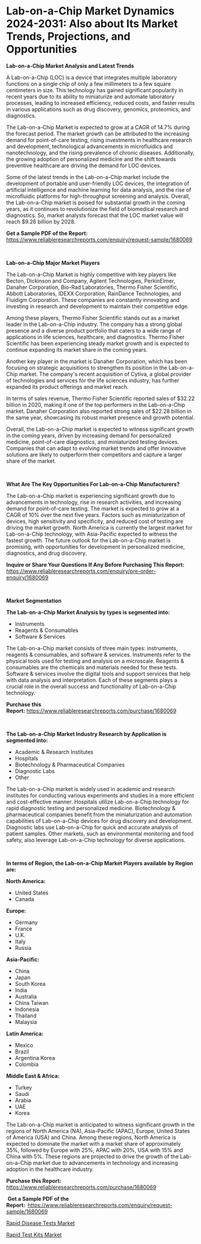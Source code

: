 <p><h1>Lab-on-a-Chip Market Dynamics 2024-2031: Also about Its Market Trends, Projections, and Opportunities</h1></p><p><strong>Lab-on-a-Chip Market Analysis and Latest Trends</strong></p>
<p><p>A Lab-on-a-Chip (LOC) is a device that integrates multiple laboratory functions on a single chip of only a few millimeters to a few square centimeters in size. This technology has gained significant popularity in recent years due to its ability to miniaturize and automate laboratory processes, leading to increased efficiency, reduced costs, and faster results in various applications such as drug discovery, genomics, proteomics, and diagnostics.</p><p>The Lab-on-a-Chip Market is expected to grow at a CAGR of 14.7% during the forecast period. The market growth can be attributed to the increasing demand for point-of-care testing, rising investments in healthcare research and development, technological advancements in microfluidics and nanotechnology, and the rising prevalence of chronic diseases. Additionally, the growing adoption of personalized medicine and the shift towards preventive healthcare are driving the demand for LOC devices.</p><p>Some of the latest trends in the Lab-on-a-Chip market include the development of portable and user-friendly LOC devices, the integration of artificial intelligence and machine learning for data analysis, and the rise of microfluidic platforms for high-throughput screening and analysis. Overall, the Lab-on-a-Chip market is poised for substantial growth in the coming years, as it continues to revolutionize the field of biomedical research and diagnostics.  So, market analysts forecast that the LOC market value will reach $9.26 billion by 2028.</p></p>
<p><strong>Get a Sample PDF of the Report:&nbsp;</strong> <a href="https://www.reliableresearchreports.com/enquiry/request-sample/1680069">https://www.reliableresearchreports.com/enquiry/request-sample/1680069</a></p>
<p>&nbsp;</p>
<p><strong>Lab-on-a-Chip Major Market Players</strong></p>
<p><p>The Lab-on-a-Chip Market is highly competitive with key players like Becton, Dickinson and Company, Agilent Technologies, PerkinElmer, Danaher Corporation, Bio-Rad Laboratories, Thermo Fisher Scientific, Abbott Laboratories, IDEXX Corporation, RainDance Technologies, and Fluidigm Corporation. These companies are constantly innovating and investing in research and development to maintain their competitive edge.</p><p>Among these players, Thermo Fisher Scientific stands out as a market leader in the Lab-on-a-Chip industry. The company has a strong global presence and a diverse product portfolio that caters to a wide range of applications in life sciences, healthcare, and diagnostics. Thermo Fisher Scientific has been experiencing steady market growth and is expected to continue expanding its market share in the coming years.</p><p>Another key player in the market is Danaher Corporation, which has been focusing on strategic acquisitions to strengthen its position in the Lab-on-a-Chip market. The company's recent acquisition of Cytiva, a global provider of technologies and services for the life sciences industry, has further expanded its product offerings and market reach.</p><p>In terms of sales revenue, Thermo Fisher Scientific reported sales of $32.22 billion in 2020, making it one of the top performers in the Lab-on-a-Chip market. Danaher Corporation also reported strong sales of $22.28 billion in the same year, showcasing its robust market presence and growth potential.</p><p>Overall, the Lab-on-a-Chip market is expected to witness significant growth in the coming years, driven by increasing demand for personalized medicine, point-of-care diagnostics, and miniaturized testing devices. Companies that can adapt to evolving market trends and offer innovative solutions are likely to outperform their competitors and capture a larger share of the market.</p></p>
<p>&nbsp;</p>
<p><strong>What Are The Key Opportunities For Lab-on-a-Chip Manufacturers?</strong></p>
<p><p>The Lab-on-a-Chip market is experiencing significant growth due to advancements in technology, rise in research activities, and increasing demand for point-of-care testing. The market is expected to grow at a CAGR of 10% over the next five years. Factors such as miniaturization of devices, high sensitivity and specificity, and reduced cost of testing are driving the market growth. North America is currently the largest market for Lab-on-a-Chip technology, with Asia-Pacific expected to witness the fastest growth. The future outlook for the Lab-on-a-Chip market is promising, with opportunities for development in personalized medicine, diagnostics, and drug discovery.</p></p>
<p><strong>Inquire or Share Your Questions If Any Before Purchasing This Report:</strong> <a href="https://www.reliableresearchreports.com/enquiry/pre-order-enquiry/1680069">https://www.reliableresearchreports.com/enquiry/pre-order-enquiry/1680069</a></p>
<p>&nbsp;</p>
<p><strong>Market Segmentation</strong></p>
<p><strong>The Lab-on-a-Chip Market Analysis by types is segmented into:</strong></p>
<p><ul><li>Instruments</li><li>Reagents & Consumables</li><li>Software & Services</li></ul></p>
<p><p>The Lab-on-a-Chip market consists of three main types: instruments, reagents & consumables, and software & services. Instruments refer to the physical tools used for testing and analysis on a microscale. Reagents & consumables are the chemicals and materials needed for these tests. Software & services involve the digital tools and support services that help with data analysis and interpretation. Each of these segments plays a crucial role in the overall success and functionality of Lab-on-a-Chip technology.</p></p>
<p><strong>Purchase this Report:&nbsp;</strong><a href="https://www.reliableresearchreports.com/purchase/1680069">https://www.reliableresearchreports.com/purchase/1680069</a></p>
<p>&nbsp;</p>
<p><strong>The Lab-on-a-Chip Market Industry Research by Application is segmented into:</strong></p>
<p><ul><li>Academic & Research Institutes</li><li>Hospitals</li><li>Biotechnology & Pharmaceutical Companies</li><li>Diagnostic Labs</li><li>Other</li></ul></p>
<p><p>The Lab-on-a-Chip market is widely used in academic and research institutes for conducting various experiments and studies in a more efficient and cost-effective manner. Hospitals utilize Lab-on-a-Chip technology for rapid diagnostic testing and personalized medicine. Biotechnology & pharmaceutical companies benefit from the miniaturization and automation capabilities of Lab-on-a-Chip devices for drug discovery and development. Diagnostic labs use Lab-on-a-Chip for quick and accurate analysis of patient samples. Other markets, such as environmental monitoring and food safety, also leverage Lab-on-a-Chip technology for diverse applications.</p></p>
<p>&nbsp;</p>
<p><strong>In terms of Region, the Lab-on-a-Chip Market Players available by Region are:</strong></p>
<p>
    <p> <strong> North America: </strong>
        <ul>
            <li>United States</li>
            <li>Canada</li>
        </ul>
        </p> 
    <p> <strong> Europe: </strong>
        <ul>
            <li>Germany</li>
            <li>France</li>
            <li>U.K.</li>
            <li>Italy</li>
            <li>Russia</li>
        </ul>
        </p> 
    <p> <strong> Asia-Pacific: </strong>
        <ul>
            <li>China</li>
            <li>Japan</li>
            <li>South Korea</li>
            <li>India</li>
            <li>Australia</li>
            <li>China Taiwan</li>
            <li>Indonesia</li>
            <li>Thailand</li>
            <li>Malaysia</li>
        </ul>
        </p> 
    <p> <strong> Latin America: </strong>
        <ul>
            <li>Mexico</li>
            <li>Brazil</li>
            <li>Argentina Korea</li>
            <li>Colombia</li>
        </ul>
        </p> 
    <p> <strong> Middle East & Africa: </strong>
        <ul>
            <li>Turkey</li>
            <li>Saudi</li>
            <li>Arabia</li>
            <li>UAE</li>
            <li>Korea</li>
        </ul>
    </p>
    </p>
<p><p>The Lab-on-a-Chip market is anticipated to witness significant growth in the regions of North America (NA), Asia-Pacific (APAC), Europe, United States of America (USA) and China. Among these regions, North America is expected to dominate the market with a market share of approximately 35%, followed by Europe with 25%, APAC with 20%, USA with 15% and China with 5%. These regions are projected to drive the growth of the Lab-on-a-Chip market due to advancements in technology and increasing adoption in the healthcare industry.</p></p>
<p><strong>Purchase this Report: </strong><a href="https://www.reliableresearchreports.com/purchase/1680069">https://www.reliableresearchreports.com/purchase/1680069</a></p>
<p>&nbsp;<strong>Get a Sample PDF of the Report:&nbsp;&nbsp;</strong><a href="https://www.reliableresearchreports.com/enquiry/request-sample/1680069">https://www.reliableresearchreports.com/enquiry/request-sample/1680069</a></p>
<p><strong></strong></p>
<p><p><a href="https://github.com/brentleyjimmiealvaradoz4l1rea/Market-Research-Report-List-1/blob/main/rapid-disease-tests-market.md">Rapid Disease Tests Market</a></p><p><a href="https://github.com/Angelnienowdseej3e45z3p8c/Market-Research-Report-List-1/blob/main/rapid-test-kits-market.md">Rapid Test Kits Market</a></p></p>